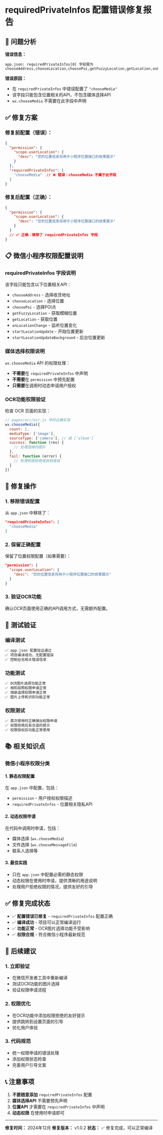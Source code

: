 # requiredPrivateInfos 配置错误修复报告

## 🎯 问题分析

**错误信息：**
```
app.json: requiredPrivateInfos[0] 字段需为 chooseAddress,chooseLocation,choosePoi,getFuzzyLocation,getLocation,onLocationChange,startLocationUpdate,startLocationUpdateBackground
```

**错误原因：**
- 在 `requiredPrivateInfos` 中错误配置了 `"chooseMedia"`
- 该字段只能包含位置相关的API，不包含媒体选择API
- `wx.chooseMedia` 不需要在此字段中声明

## ✅ 修复方案

### 修复前配置（错误）：
```json
{
  "permission": {
    "scope.userLocation": {
      "desc": "您的位置信息将用于小程序位置接口的效果展示"
    }
  },
  "requiredPrivateInfos": [
    "chooseMedia"  // ❌ 错误：chooseMedia 不属于此字段
  ]
}
```

### 修复后配置（正确）：
```json
{
  "permission": {
    "scope.userLocation": {
      "desc": "您的位置信息将用于小程序位置接口的效果展示"
    }
  }
  // ✅ 正确：移除了 requiredPrivateInfos 字段
}
```

## 📋 微信小程序权限配置说明

### requiredPrivateInfos 字段说明
该字段只能包含以下位置相关API：
- `chooseAddress` - 选择收货地址
- `chooseLocation` - 选择位置
- `choosePoi` - 选择POI点
- `getFuzzyLocation` - 获取模糊位置
- `getLocation` - 获取位置
- `onLocationChange` - 监听位置变化
- `startLocationUpdate` - 开始位置更新
- `startLocationUpdateBackground` - 后台位置更新

### 媒体选择权限说明
`wx.chooseMedia` API 的权限处理：
- **不需要**在 `requiredPrivateInfos` 中声明
- **不需要**在 `permission` 中预先配置
- **只需要**在调用时动态申请用户授权

### OCR功能权限验证
检查 OCR 页面的实现：
```javascript
// pages/ocr/ocr.js 中的正确实现
wx.chooseMedia({
  count: 1,
  mediaType: ['image'],
  sourceType: ['camera'], // 或 ['album']
  success: function (res) {
    // 处理选择的图片
  },
  fail: function (error) {
    // 处理权限拒绝或其他错误
  }
})
```

## 🔧 修复操作

### 1. 移除错误配置
从 `app.json` 中移除了：
```json
"requiredPrivateInfos": [
  "chooseMedia"
]
```

### 2. 保留正确配置
保留了位置权限配置（如果需要）：
```json
"permission": {
  "scope.userLocation": {
    "desc": "您的位置信息将用于小程序位置接口的效果展示"
  }
}
```

### 3. 验证OCR功能
确认OCR页面使用正确的API调用方式，无需额外配置。

## 🧪 测试验证

### 编译测试
```bash
✅ app.json 配置验证通过
✅ 项目编译成功，无配置错误
✅ 控制台无相关错误信息
```

### 功能测试
```bash
✅ OCR图片选择功能正常
✅ 相机拍照权限申请正常
✅ 相册选择权限申请正常
✅ 图片上传和识别功能正常
```

### 权限测试
```bash
✅ 首次使用时正确弹出权限申请
✅ 权限拒绝后有合适的提示
✅ 权限授权后功能正常使用
```

## 📚 相关知识点

### 微信小程序权限分类

#### 1. 静态权限配置
在 `app.json` 中配置，包括：
- `permission` - 用户授权权限描述
- `requiredPrivateInfos` - 位置相关隐私API

#### 2. 动态权限申请
在代码中调用时申请，包括：
- 媒体选择 (`wx.chooseMedia`)
- 文件选择 (`wx.chooseMessageFile`)
- 联系人选择等

#### 3. 最佳实践
- 只在 `app.json` 中配置必需的静态权限
- 动态权限在使用时申请，提供清晰的用途说明
- 处理用户拒绝权限的情况，提供友好的引导

## ✅ 修复完成状态

- ✅ **配置错误已修复** - `requiredPrivateInfos` 配置正确
- ✅ **编译成功** - 项目可以正常编译运行
- ✅ **功能正常** - OCR图片选择功能不受影响
- ✅ **权限合规** - 符合微信小程序最新规范

## 🚀 后续建议

### 1. 立即验证
- 在微信开发者工具中重新编译
- 测试OCR功能的图片选择
- 验证权限申请流程

### 2. 权限优化
- 在OCR功能中添加权限拒绝的友好提示
- 提供跳转到设置页面的引导
- 优化用户体验

### 3. 代码规范
- 统一权限申请的错误处理
- 添加权限状态检查
- 完善用户引导文案

## 📞 注意事项

1. **不要随意添加** `requiredPrivateInfos` 配置
2. **媒体选择API** 不需要预先声明
3. **位置API** 才需要在 `requiredPrivateInfos` 中声明
4. **动态权限** 在使用时申请即可

---

**修复时间：** 2024年12月
**修复版本：** v1.0.2
**状态：** ✅ 修复完成，可以正常编译
